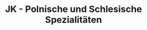 ---
title: "JK - Polnische und Schlesische Spezialitäten"
url: /solingen/jk-polnische-und-schlesische-spezialitaeten/
shop: Supermarkt
---